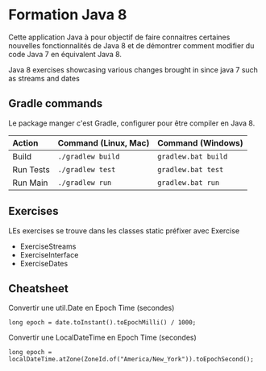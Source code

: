 # Formation Java 8

Cette application Java à pour objectif de faire connaitres certaines nouvelles fonctionnalités de Java 8 et de démontrer comment modifier du code Java 7 en équivalent Java 8.

Java 8 exercises showcasing various changes brought in since java 7 such as streams and dates

## Gradle commands

Le package manger c'est Gradle, configurer pour être compiler en Java 8.

| Action    | Command (Linux, Mac) | Command (Windows)     |
|:----------|:---------------------|:----------------------|
| Build     | ``./gradlew build``  | ``gradlew.bat build`` |
| Run Tests | ``./gradlew test``   | ``gradlew.bat test``  |
| Run Main  | ``./gradlew run``    | ``gradlew.bat run``   |

## Exercises

LEs exercises se trouve dans les classes static préfixer avec Exercise
- ExerciseStreams
- ExerciseInterface
- ExerciseDates

## Cheatsheet

Convertir une util.Date en Epoch Time (secondes)
```
long epoch = date.toInstant().toEpochMilli() / 1000;
```

Convertir une LocalDateTime en Epoch Time (secondes)
```
long epoch = localDateTime.atZone(ZoneId.of("America/New_York")).toEpochSecond();
```